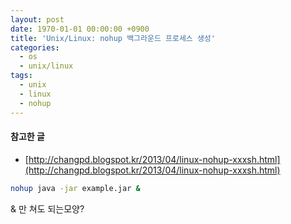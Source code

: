 ```yaml
---
layout: post
date: 1970-01-01 00:00:00 +0900
title: 'Unix/Linux: nohup 백그라운드 프로세스 생성'
categories:
  - os
  - unix/linux
tags:
  - unix
  - linux
  - nohup
---
```


#### 참고한 글
- [http://changpd.blogspot.kr/2013/04/linux-nohup-xxxsh.html](http://changpd.blogspot.kr/2013/04/linux-nohup-xxxsh.html)

``` bash
nohup java -jar example.jar &
```

& 만 쳐도 되는모양?
